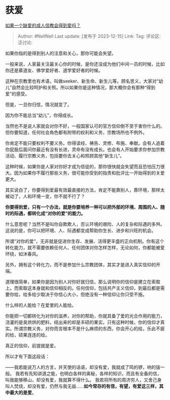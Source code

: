 # 获爱
[如果一个缺爱的成人信教会得到爱吗？](https://www.zhihu.com/question/631331749/answer/3326340928)

> Author: #NellNell
> Last update: [发布于 2023-12-15]
> Link:
> Tag:
> 评论区:
> 泛讨论:

如果你指的是得到别人的注意和关心，那你可能会失望。

一般来说，人家最关注最关心你的时候，是你还没成为他们中间一员的时候，比如你还是慕道友、佛学爱好者、道学爱好者的时候。

这种在宗教里也有术语，叫做seeker、新生命、新生儿等。顾名思义，大家对“幼儿”自然会比较呵护和关照。所以如果你是这种情况，那大概你会有那种“得到爱”的感受。

但是，一旦你归信，情况就变了。

因为你不能总当“幼儿”，你得成长。

当然也不是说人家就会对你不好，一般国家认可的官方信仰倒不至于害你什么的。但你要知道，任何社会角色都有附带的权利和义务，宗教场所也不例外。

你肯定不能只要权利不要义务。你得读经、祷告、灵修、布施、奉献。会有人追着你屁股后面问你最近有没有长进，灵命有没有成长。也会有人开始要求你参加宗教活动、履行宗教义务，包括要你去关心和照顾其他“新生儿”。

这种时候，如果你是人家对你好才成为信徒的，那你很快就会失望而且恐怕压力很大。因为如果你不履行那些义务，很可能你受到的指责和批评比一开始得到的关爱更大。

其实说白了，你要得到爱最有效最直接的方法，肯定不能靠别人，靠环境，那样太被动了，人和环境一变，你不就不行了？

**你要得到爱，只有一个办法，就是你要培养一种可以把外部的环境、周围的人、随时的际遇，都转化成“对你的爱”的能力。**

什么意思呢？当然不是叫你自欺欺人，否认环境的艰险、人的复杂和际遇的多舛。这说的是，你可以把环境、人、际遇都变成帮助你生长、进步和兴旺的机会。

所谓“对你的爱”，无非就是促进你生存、发展、活得更丰盛的正向机制。你有这个转化能力，就不需要依赖任何人、任何团体对你怎样怎样，无论如何，你都能被爱环绕，如沐春风。

另外，拥有这个转化力，而不是参加什么宗教团体，其实才是进入真实信仰的开端。

道理很简单，如果你是因为别人对你好就归信，那么说明你的信仰是建立在索取上。而索取这本身就和信仰相反的。任何信仰，包括共产主义信仰，到最后都是需要你给，给多给少取决于你信心大小，但绝没有一种信仰让你只受不施。

什么样的人能给？在爱里的人能给。

你能把一切都转化为对你的滋养，对你的帮助，你就具备了爱的光合作用的能力，浇灌的是臭烘烘的肥料，结出来的却是丰硕的果实。只有这种时候，你的信仰才真实。所谓宗教义务，对你而言根本不是什么麻烦的东西，你会开心的给，乐此不疲的给，硕果连连的给。

真正的信仰，前提就是爱。

所以才有下面这段话：

——我若能说万人的方言，并天使的话语，却没有爱，我就成了鸣的锣，响的钹一般。 我若有先知讲道之能，也明白各样的奥秘，各样的知识，而且有全备的信，叫我能够移山，却没有爱，我就算不得什么。 我若将所有的周济穷人，又舍己身叫人焚烧，却没有爱，仍然与我无益……**如今常存的有信，有望，有爱这三样，其中最大的是爱**。

